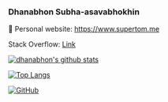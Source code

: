 ### Dhanabhon Subha-asavabhokhin

🔭 Personal website: https://www.supertom.me

Stack Overflow: [Link](https://stackoverflow.com/users/1969570/dhanabhon-s)

[![dhanabhon's github stats](https://github-readme-stats.vercel.app/api?username=Dhanabhon&count_private=true&show_icons=true)](https://github.com/Dhanabhon)

[![Top Langs](https://github-readme-stats.vercel.app/api/top-langs/?username=Dhanabhon)](https://github.com/Dhanabhon)

[![GitHub](https://img.shields.io/github/followers/Dhanabhon?style=social)](https://github.com/Dhanabhon)
